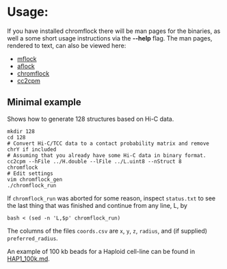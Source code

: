 # Usage:

If you have installed chromflock there will be man pages for the
binaries, as well a some short usage instructions via the **--help**
flag. The man pages, rendered to text, can also be viewed here:

 - [mflock](man/mflock.txt)
 - [aflock](man/aflock.txt)
 - [chromflock](man/chromflock.txt)
 - [cc2cpm](man/cc2cpm.txt)

## Minimal example
Shows how to generate 128 structures based on Hi-C data.

```
mkdir 128
cd 128
# Convert Hi-C/TCC data to a contact probability matrix and remove chrY if included
# Assuming that you already have some Hi-C data in binary format.
cc2cpm --hFile ../H.double --lFile ../L.uint8 --nStruct 8
chromflock
# Edit settings
vim chromflock_gen
./chromflock_run
```

If `chromflock_run` was aborted for some reason, inspect `status.txt` to see the last thing that was finished and continue from any line, L, by
```
bash < (sed -n 'L,$p' chromflock_run)
```

The columns of the files `coords.csv` are `x`, `y`, `z`, `radius`, and
(if supplied) `preferred_radius`.


An example of 100 kb beads for a Haploid cell-line can be found in
[HAP1_100k.md](HAP1_100k.md).

